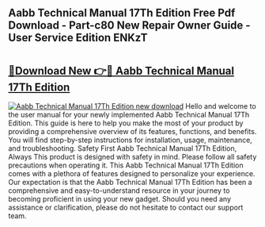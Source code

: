 ## Aabb Technical Manual 17Th Edition Free Pdf Download - Part-c80 New Repair Owner Guide - User Service Edition ENKzT

# <h2><a href="http://bc53744.oget.top/?id=Aabb+Technical+Manual+17Th+Edition">🔗Download New 👉🔴 Aabb Technical Manual 17Th Edition</a></h2>

[![Aabb Technical Manual 17Th Edition new download](https://i.imgur.com/5g1atiW.png)](http://bc53744.oget.top/?id=Aabb+Technical+Manual+17Th+Edition)
Hello and welcome to the user manual for your newly implemented Aabb Technical Manual 17Th Edition. This guide is here to help you make the most of your product by providing a comprehensive overview of its features, functions, and benefits. You will find step-by-step instructions for installation, usage, maintenance, and troubleshooting. Safety First Aabb Technical Manual 17Th Edition, Always This product is designed with safety in mind. Please follow all safety precautions when operating it. This Aabb Technical Manual 17Th Edition comes with a plethora of features designed to personalize your experience. Our expectation is that the Aabb Technical Manual 17Th Edition has been a comprehensive and easy-to-understand resource in your journey to becoming proficient in using your new gadget. Should you need any assistance or clarification, please do not hesitate to contact our support team.
